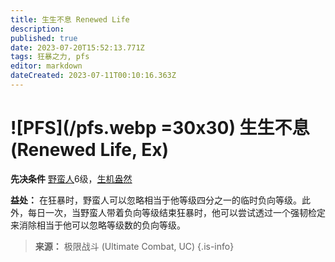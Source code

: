 ```yaml
---
title: 生生不息 Renewed Life
description: 
published: true
date: 2023-07-20T15:52:13.771Z
tags: 狂暴之力, pfs
editor: markdown
dateCreated: 2023-07-11T00:10:16.363Z
---
```


# ![PFS](/pfs.webp =30x30) 生生不息 (Renewed Life, Ex)

**先决条件** [野蛮人](/野蛮人)6级，[生机盎然](/狂暴之力/生机盎然)

**益处：** 在狂暴时，野蛮人可以忽略相当于他等级四分之一的临时负向等级。此外，每日一次，当野蛮人带着负向等级结束狂暴时，他可以尝试透过一个强韧检定来消除相当于他可以忽略等级数的负向等级。

> **来源：** 极限战斗 (Ultimate Combat, UC)
{.is-info}

